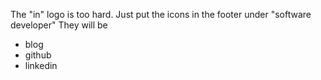The "in" logo is too hard. Just put the icons in the footer under "software developer"
They will be
- blog
- github
- linkedin